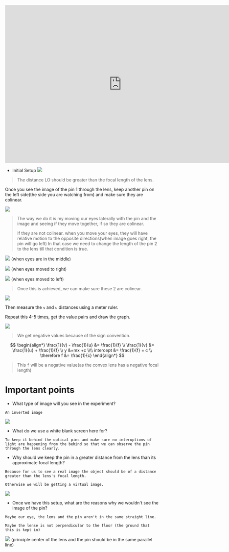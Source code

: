 
<iframe width="760" height="515" src="https://www.youtube.com/embed/eE8RP1utiAk?si=XQEY9kMq5skcSk-9" title="YouTube video player" frameborder="0" allow="accelerometer; autoplay; clipboard-write; encrypted-media; gyroscope; picture-in-picture; web-share" referrerpolicy="strict-origin-when-cross-origin" allowfullscreen></iframe>


- Initial Setup
![](../../assets/Images/Pasted%20image%2020240627132615.png)

> The distance LO should be greater than the focal length of the lens.


Once you see the image of the pin 1 through the lens, keep another pin on the left side(the side you are watching from) and make sure they are colinear.

![](../../assets/Images/Pasted%20image%2020240627134354.png)

> The way we do it is my moving our eyes laterally with the pin and the image and seeing if they move together, if so they are colinear. 
> 
> If they are not colinear. when you move your eyes, they will have relative motion to the opposite directions(when image goes right, the pin will go left) In that case we need to change the length of the pin 2 to the lens till that condition is true.

![](../../assets/Images/Pasted%20image%2020240627135530.png)
(when eyes are in the middle)

![](../../assets/Images/Pasted%20image%2020240627135640.png)
(when eyes moved to right)


![](../../assets/Images/Pasted%20image%2020240627135651.png)
(when eyes moved to left)

> Once this is achieved, we can make sure these 2 are colinear.


![](../../assets/Images/Pasted%20image%2020240627134313.png)

Then measure the `v` and `u` distances using a meter ruler.

Repeat this 4-5 times, get the value pairs and draw the graph.

![](../../assets/Images/Pasted%20image%2020240627140217.png)
> We get negative values  because of the sign convention.

$$
\begin{align*}
\frac{1}{v} - \frac{1}{u} &= \frac{1}{f} \\
\frac{1}{v} &= \frac{1}{u} + \frac{1}{f} \\
y &=mx +c \\\\
intercept &= \frac{1}{f} = c
\\
\therefore f &= \frac{1}{c}
\end{align*}
$$
> This `f` will be a negative value(as the convex lens has a negative focal length)
# Important points

- What type of image will you see in the experiment?
```
An inverted image
```

![](../../assets/Images/Pasted%20image%2020240627133823.png)

- What do we use a white blank screen here for?
```
To keep it behind the optical pins and make sure no interuptions of light are happening from the behind so that we can observe the pin through the lens clearly.
```

- Why should we keep the pin in a greater distance from the lens than its approximate focal length?
```
Because for us to see a real image the object should be of a distance greater than the lens's focal length.

Otherwise we will be getting a virtual image.
```

![](../../assets/Images/Pasted%20image%2020240627133022.png)

- Once we have this setup, what are the reasons why we wouldn't see the image of the pin?
```
Maybe our eye, the lens and the pin aren't in the same straight line.

Maybe the lense is not perpendicular to the floor (the ground that this is kept in)
```

![](../../assets/Images/Pasted%20image%2020240627135020.png)
(principle center of the lens and the pin should be in the same parallel line)